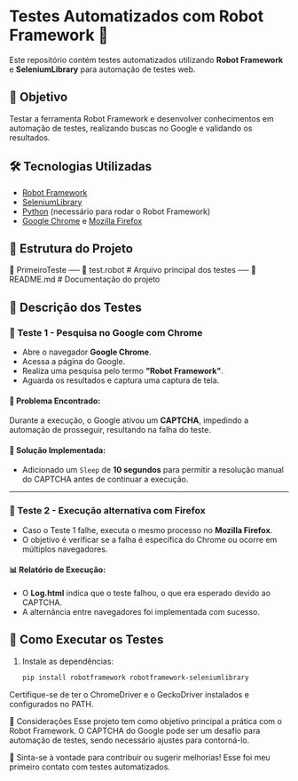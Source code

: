 # Testes Automatizados com Robot Framework 🚀

Este repositório contém testes automatizados utilizando **Robot Framework** e **SeleniumLibrary** para automação de testes web.

## 📌 Objetivo
Testar a ferramenta Robot Framework e desenvolver conhecimentos em automação de testes, realizando buscas no Google e validando os resultados.

## 🛠 Tecnologias Utilizadas
- [Robot Framework](https://robotframework.org/)
- [SeleniumLibrary](https://robotframework.org/SeleniumLibrary/)
- [Python](https://www.python.org/) (necessário para rodar o Robot Framework)
- [Google Chrome](https://www.google.com/intl/pt-BR/chrome/) e [Mozilla Firefox](https://www.mozilla.org/pt-BR/firefox/new/)

## 📂 Estrutura do Projeto
📂 PrimeiroTeste 
── 📄 test.robot # Arquivo principal dos testes 
── 📄 README.md # Documentação do projeto 

## 📝 Descrição dos Testes

### 🔹 Teste 1 - Pesquisa no Google com Chrome
- Abre o navegador **Google Chrome**.
- Acessa a página do Google.
- Realiza uma pesquisa pelo termo **"Robot Framework"**.
- Aguarda os resultados e captura uma captura de tela.

#### 🚨 Problema Encontrado:
Durante a execução, o Google ativou um **CAPTCHA**, impedindo a automação de prosseguir, resultando na falha do teste.

#### 🔧 Solução Implementada:
- Adicionado um `Sleep` de **10 segundos** para permitir a resolução manual do CAPTCHA antes de continuar a execução.

---

### 🔹 Teste 2 - Execução alternativa com Firefox
- Caso o Teste 1 falhe, executa o mesmo processo no **Mozilla Firefox**.
- O objetivo é verificar se a falha é específica do Chrome ou ocorre em múltiplos navegadores.

#### 📊 Relatório de Execução:
- O **Log.html** indica que o teste falhou, o que era esperado devido ao CAPTCHA.
- A alternância entre navegadores foi implementada com sucesso.

## 🚀 Como Executar os Testes
1. Instale as dependências:
   ```bash
   pip install robotframework robotframework-seleniumlibrary
   ```

Certifique-se de ter o ChromeDriver e o GeckoDriver instalados e configurados no PATH.

📌 Considerações
Esse projeto tem como objetivo principal a prática com o Robot Framework.
O CAPTCHA do Google pode ser um desafio para automação de testes, sendo necessário ajustes para contorná-lo.

📌 Sinta-se à vontade para contribuir ou sugerir melhorias! Esse foi meu primeiro contato com testes automatizados.

